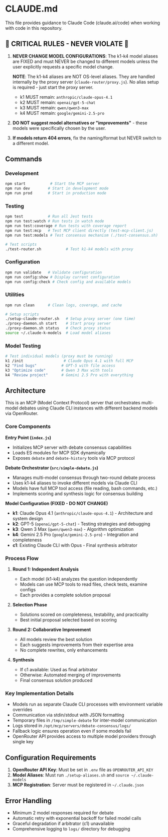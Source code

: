 # CLAUDE.md

This file provides guidance to Claude Code (claude.ai/code) when working with code in this repository.

## 🛑 CRITICAL RULES - NEVER VIOLATE 🛑

1. **NEVER CHANGE MODEL CONFIGURATIONS**: The k1-k4 model aliases are FIXED and must NEVER be changed to different models unless the user explicitly requests a specific model change.
   
   **NOTE**: The k1-k4 aliases are NOT OS-level aliases. They are handled internally by the proxy server (`claude-router/proxy.js`). No alias setup is required - just start the proxy server.
   - k1 MUST remain: `anthropic/claude-opus-4.1`
   - k2 MUST remain: `openai/gpt-5-chat`
   - k3 MUST remain: `qwen/qwen3-max`
   - k4 MUST remain: `google/gemini-2.5-pro`

2. **DO NOT suggest model alternatives or "improvements"** - these models were specifically chosen by the user.

3. **If models return 404 errors**, fix the naming/format but NEVER switch to a different model.

## Commands

### Development
```bash
npm start           # Start the MCP server
npm run dev        # Start in development mode
npm run prod       # Start in production mode
```

### Testing
```bash
npm test           # Run all Jest tests
npm run test:watch # Run tests in watch mode
npm run test:coverage # Run tests with coverage report
npm run test:mcp   # Test MCP client directly (test-mcp-client.js)
npm run test:models # Test consensus mechanism (./test-consensus.sh)

# Test scripts
./test-router.sh           # Test k1-k4 models with proxy
```

### Configuration
```bash
npm run validate   # Validate configuration
npm run config:show # Display current configuration  
npm run config:check # Check config and available models
```

### Utilities
```bash
npm run clean      # Clean logs, coverage, and cache

# Setup scripts
./setup-claude-router.sh   # Setup proxy server (one time)
./proxy-daemon.sh start    # Start proxy server
./proxy-daemon.sh status   # Check proxy status
source ~/.claude-k-models  # Load model aliases
```

### Model Testing
```bash
# Test individual models (proxy must be running)
k1 /init                  # Claude Opus 4.1 with full MCP
k2 "Find bugs"           # GPT-5 with file access
k3 "Optimize code"       # Qwen 3 Max with tools
k4 "Review project"      # Gemini 2.5 Pro with everything
```

## Architecture

This is an MCP (Model Context Protocol) server that orchestrates multi-model debates using Claude CLI instances with different backend models via OpenRouter.

### Core Components

**Entry Point (`index.js`)**
- Initializes MCP server with debate consensus capabilities
- Loads ES modules for MCP SDK dynamically
- Exposes `debate` and `debate-history` tools via MCP protocol

**Debate Orchestrator (`src/simple-debate.js`)**
- Manages multi-model consensus through two-round debate process
- Uses k1-k4 aliases to invoke different models via Claude CLI
- Models have full MCP tool access (file reading, bash commands, etc.)
- Implements scoring and synthesis logic for consensus building

**Model Configuration (FIXED - DO NOT CHANGE)**
- **k1**: Claude Opus 4.1 (`anthropic/claude-opus-4.1`) - Architecture and system design
- **k2**: GPT-5 (`openai/gpt-5-chat`) - Testing strategies and debugging  
- **k3**: Qwen 3 Max (`qwen/qwen3-max`) - Algorithm optimization
- **k4**: Gemini 2.5 Pro (`google/gemini-2.5-pro`) - Integration and completeness
- **c1**: Existing Claude CLI with Opus - Final synthesis arbitrator

### Process Flow

1. **Round 1: Independent Analysis**
   - Each model (k1-k4) analyzes the question independently
   - Models can use MCP tools to read files, check tests, examine configs
   - Each provides a complete solution proposal

2. **Selection Phase**
   - Solutions scored on completeness, testability, and practicality
   - Best initial proposal selected based on scoring

3. **Round 2: Collaborative Improvement**
   - All models review the best solution
   - Each suggests improvements from their expertise area
   - No complete rewrites, only enhancements

4. **Synthesis**
   - If c1 available: Used as final arbitrator
   - Otherwise: Automated merging of improvements
   - Final consensus solution produced

### Key Implementation Details

- Models run as separate Claude CLI processes with environment variable overrides
- Communication via stdin/stdout with JSON formatting
- Temporary files in `/tmp/simple-debate` for inter-model communication
- Logs stored in `/opt/mcp/servers/debate-consensus/logs/`
- Fallback logic ensures operation even if some models fail
- OpenRouter API provides access to multiple model providers through single key

## Configuration Requirements

1. **OpenRouter API Key**: Must be set in `.env` file as `OPENROUTER_API_KEY`
2. **Model Aliases**: Must run `./setup-aliases.sh` and `source ~/.claude-models`
3. **MCP Registration**: Server must be registered in `~/.claude.json`

## Error Handling

- Minimum 2 model responses required for debate
- Automatic retry with exponential backoff for failed model calls
- Graceful degradation if arbitrator (c1) unavailable
- Comprehensive logging to `logs/` directory for debugging
